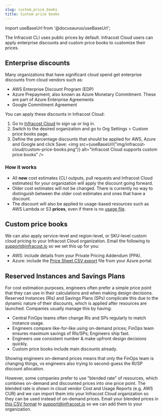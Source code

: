 ```yaml
---
slug: custom_price_books
title: Custom price books
---
```


import useBaseUrl from '@docusaurus/useBaseUrl';

The Infracost CLI uses public prices by default. Infracost Cloud users can apply enterprise discounts and custom price books to customize their prices.

## Enterprise discounts

Many organizations that have significant cloud spend get enterprise discounts from cloud vendors such as:
- AWS Enterprise Discount Program (EDP)
- Azure Prepayment, also known as Azure Monetary Commitment. These are part of Azure Enterprise Agreements
- Google Commitment Agreement

You can apply these discounts in Infracost Cloud:
1. Go to [Infracost Cloud](https://dashboard.infracost.io) to sign up or log in.
2. Switch to the desired organization and go to Org Settings > Custom price books page.
3. Define the percentage discounts that should be applied for AWS, Azure and Google and click Save:
  <img src={useBaseUrl("img/infracost-cloud/custom-price-books.png")} alt="Infracost Cloud supports custom price books" />

### How it works
- All **new** cost estimates (CLI outputs, pull requests and Infracost Cloud estimates) for your organization will apply the discount going forward.
- Older cost estimates will not be changed. There is currently no way to distinguish between the older cost estimates and ones that have a discount.
- The discount will also be applied to usage-based resources such as AWS Lambda or S3 **prices**, even if there is no [usage file](/docs/features/usage_based_resources/).

## Custom price books

We can also apply service-level and region-level, or SKU-level custom cloud pricing to your Infracost Cloud organization. Email the following to [support@infracost.io](mailto:support@infracost.io) so we set this up for you:
- AWS: include details from your Private Pricing Addendum (PPA).
- Azure: include the [Price Sheet CSV export](https://learn.microsoft.com/en-us/azure/cost-management-billing/manage/ea-pricing?wt.mc_id=searchAPI_azureportal_inproduct_rmskilling&sessionId=e5ed2c1e32b5482c8c7c9a1ecf3b13b2#download-pricing-for-an-enterprise-agreement) file from your Azure portal.

## Reserved Instances and Savings Plans

For cost estimation purposes, engineers often prefer a simple price point that they can use in their calculations and when making design decisions. Reserved Instances (RIs) and Savings Plans (SPs) complicate this due to the dynamic nature of their discounts, which is applied after resources are launched. Companies usually manage this by having:
- Central FinOps teams often change RIs and SPs regularly to match instance usage.
- Engineers compare like-for-like using on-demand prices; FinOps team ensures maximum savings of RIs/SPs; Engineers ship fast.
- Engineers use consistent number & make upfront design decisions quickly.
- Custom price books include main discounts already.

Showing engineers on-demand prices means that only the FinOps team is changing things, vs engineers also trying to second-guess the RI/SP discount allocation.

However, some companies prefer to use "blended rate" of resources, which combines on-demand and discounted prices into one price point. The blended rate is shown in cloud vendor Cost and Usage Reports (e.g. AWS CUR) and we can import them into your Infracost Cloud organization so they can be used instead of on-demand prices. Email your blended prices in [this CSV format](https://www.infracost.io/docs/files/aws_custom_prices.csv) to [support@infracost.io](mailto:support@infracost.io) so we can add them to your organization.
